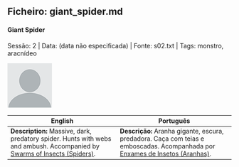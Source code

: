 ## Ficheiro: giant_spider.md

#### Giant Spider

Sessão: 2 | Data: (data não especificada) | Fonte: s02.txt | Tags: monstro, aracnídeo

![Giant Spider](blank.png)

| English | Português |
|---------|-----------|
| **Description:** Massive, dark, predatory spider. Hunts with webs and ambush. Accompanied by [Swarms of Insects (Spiders)](swarms_of_insects_spiders.md). | **Descrição:** Aranha gigante, escura, predadora. Caça com teias e emboscadas. Acompanhada por [Enxames de Insetos (Aranhas)](swarms_of_insects_spiders.md). |


























